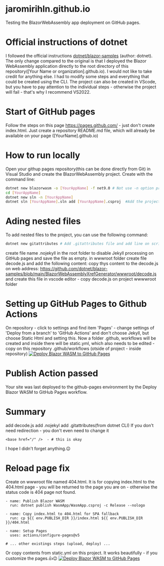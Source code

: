 # jaromirihln.github.io
Testing the BlazorWebAssembly app deployment on GitHub pages.
# Official instructions of dotnet
I followed the official instructions [dotnet/blazor-samples](https://github.com/dotnet/blazor-samples) (author: dotnet). The only change compared to the original is that I deployed the Blazor WebAssembly application directly to the root directory of this repository([Your Name or organization].github.io). I would not like to take credit for anything else. I had to modify some steps and everything that could be created using the CLI.
The project can also be created in VScode, but you have to pay attention to the individual steps - otherwise the project will fail - that's why I recommend VS2022.

# Start of GitHub pages
Follow the steps on this page https://pages.github.com/ - just don't create index.html.
Just create a repository README.md file, which will already be available on your page ([YourName].github.io)

# How to run locally
Open your githup pages repository(this can be done directly from Git) in Visual Studio and create the BlazorWebAssembly project.
Create with the command line:
```bash
dotnet new blazorwasm -o [YourAppName] -f net9.0 # Not use -n option project name and folder name must be the same
cd [YourAppName]
dotnet new sln -n [YourAppName]
dotnet sln [YourAppName].sln add [YourAppName].csproj  #Add the project to the solution
```
# Ading nested files
To add nested files to the project, you can use the following command:
```bash
dotnet new gitattributes # Add .gitattributes file and add line on scripts *.js   binary
```
create file name .nojekyll in the root folder to disable Jekyll processing on GitHub pages
and save the file as empty.
in wwwroot folder create file decode.js and add the following content:
copy thys content to the decode.js on web address:
https://github.com/dotnet/blazor-samples/blob/main/BlazorWebAssemblyXrefGenerator/wwwroot/decode.js
and create this file in vscode editor - copy decode.js on project wwwwroot folder
# Setting up GitHub Pages to Github Actions
On repository - click to settings and find item 'Pages' - change settings of 'Deploy from a branch' to
'GitHub Actions' and don't choose Jekyll, but choose Static Html and setting this.
Now a folder .github, workflows will be created and inside there will be static.yml, which also needs to be edited - copy on this repository .github/workflows (otside of project - inside repository)
 [![Deploy Blazor WASM to GitHub Pages](https://github.com/JaromirIhln/jaromirihln.github.io/actions/workflows/static.yml/badge.svg)](https://github.com/JaromirIhln/jaromirihln.github.io/actions/workflows/static.yml) 
 # Publish Action passed
 Your site was last deployed to the github-pages environment by the Deploy Blazor WASM to GitHub Pages workflow.
 # Summary
 add decode.js
 add .nojekyl
 add .gitattributes(from dotnet CLI)
 If you don't need redirection - you don't even need to change it
 ```
 <base href="/" />  - # this is okay
```
I hope I didn't forget anything.😉
# Reload page fix
Create on wwwroot file named 404.html. It is for copying index.html to the 404.html page - you will be returned to the page you are on - otherwise the status code is 404 page not found.
```
- name: Publish Blazor WASM
  run: dotnet publish WasmApp/WasmApp.csproj -c Release --nologo

- name: Copy index.html to 404.html for SPA fallback
  run: cp ${{ env.PUBLISH_DIR }}/index.html ${{ env.PUBLISH_DIR }}/404.html

- name: Setup Pages
  uses: actions/configure-pages@v5

# ... other existings steps (upload, deploy) ...
```
Or copy contents from static.yml on this project.
It works beautifully - if you customize the pages.👍😉
[![Deploy Blazor WASM to GitHub Pages](https://github.com/JaromirIhln/jaromirihln.github.io/actions/workflows/static.yml/badge.svg)](https://github.com/JaromirIhln/jaromirihln.github.io/actions/workflows/static.yml)
